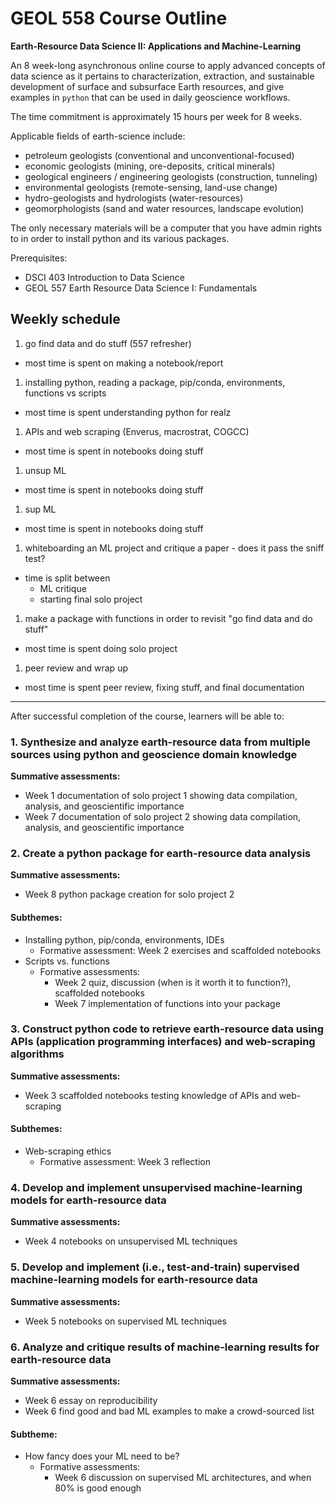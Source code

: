 # GEOL 558 Course Outline

**Earth-Resource Data Science II: Applications and Machine-Learning**

An 8 week-long asynchronous online course to apply advanced concepts of data science as it pertains to characterization, extraction, and sustainable development of surface and subsurface Earth resources, and give examples in `python` that can be used in daily geoscience workflows.

The time commitment is approximately 15 hours per week for 8 weeks.

Applicable fields of earth-science include:
- petroleum geologists (conventional and unconventional-focused)
- economic geologists (mining, ore-deposits, critical minerals)
- geological engineers / engineering geologists (construction, tunneling)
- environmental geologists (remote-sensing, land-use change)
- hydro-geologists and hydrologists (water-resources)
- geomorphologists (sand and water resources, landscape evolution)

The only necessary materials will be a computer that you have admin rights to in order to install python and its various packages.

Prerequisites:
- DSCI 403 Introduction to Data Science
- GEOL 557 Earth Resource Data Science I: Fundamentals

## Weekly schedule
1. go find data and do stuff (557 refresher)
  - most time is spent on making a notebook/report

1. installing python, reading a package, pip/conda, environments, functions vs scripts
  - most time is spent understanding python for realz

1. APIs and web scraping (Enverus, macrostrat, COGCC)
  - most time is spent in notebooks doing stuff

1. unsup ML
  - most time is spent in notebooks doing stuff

1. sup ML
  - most time is spent in notebooks doing stuff

1. whiteboarding an ML project and critique a paper - does it pass the sniff test?
  - time is split between
     - ML critique
     - starting final solo project

1. make a package with functions in order to revisit "go find data and do stuff"
  - most time is spent doing solo project

1. peer review and wrap up
  - most time is spent peer review, fixing stuff, and final documentation

---

After successful completion of the course, learners will be able to:

### 1. Synthesize and analyze earth-resource data from multiple sources using python and geoscience domain knowledge
**Summative assessments:**
- Week 1 documentation of solo project 1 showing data compilation, analysis, and geoscientific importance
- Week 7 documentation of solo project 2 showing data compilation, analysis, and geoscientific importance

### 2. Create a python package for earth-resource data analysis
**Summative assessments:**
- Week 8 python package creation for solo project 2

#### Subthemes:
- Installing python, pip/conda, environments, IDEs
  - Formative assessment: Week 2 exercises and scaffolded notebooks
- Scripts vs. functions
  - Formative assessments:
    - Week 2 quiz, discussion (when is it worth it to function?), scaffolded notebooks
    - Week 7 implementation of functions into your package

### 3. Construct python code to retrieve earth-resource data using APIs (application programming interfaces) and web-scraping algorithms
**Summative assessments:**
- Week 3 scaffolded notebooks testing knowledge of APIs and web-scraping

#### Subthemes:
- Web-scraping ethics
  - Formative assessment: Week 3 reflection

### 4. Develop and implement unsupervised machine-learning models for earth-resource data
**Summative assessments:**
- Week 4 notebooks on unsupervised ML techniques

### 5. Develop and implement (i.e., test-and-train) supervised machine-learning models for earth-resource data
**Summative assessments:**
- Week 5 notebooks on supervised ML techniques

### 6. Analyze and critique results of machine-learning results for earth-resource data
**Summative assessments:**
- Week 6 essay on reproducibility
- Week 6 find good and bad ML examples to make a crowd-sourced list

#### Subtheme:
- How fancy does your ML need to be?
  - Formative assessments:
    - Week 6 discussion on supervised ML architectures, and when 80% is good enough
